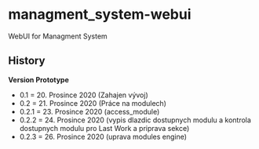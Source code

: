# managment_system-webui
WebUI for Managment System

## History

**Version Prototype**

* 0.1 = 20. Prosince 2020 (Zahajen vývoj)
* 0.2 = 21. Prosince 2020 (Práce na modulech)
* 0.2.1 = 23. Prosince 2020 (access_module)
* 0.2.2 = 24. Prosince 2020 (vypis dlazdic dostupnych modulu a kontrola dostupnych modulu pro Last Work  a priprava sekce)
* 0.2.3 = 26. Prosince 2020 (uprava modules engine)

